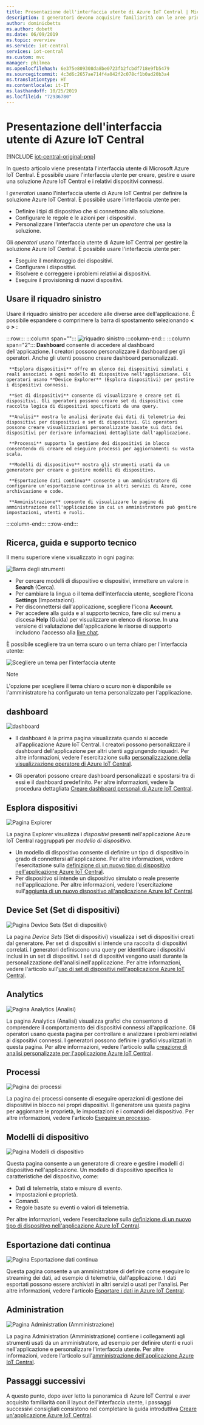 ```yaml
---
title: Presentazione dell'interfaccia utente di Azure IoT Central | Microsoft Docs
description: I generatori devono acquisire familiarità con le aree principali dell'interfaccia utente di Azure IoT Central usata per creare una soluzione IoT.
author: dominicbetts
ms.author: dobett
ms.date: 06/09/2019
ms.topic: overview
ms.service: iot-central
services: iot-central
ms.custom: mvc
manager: philmea
ms.openlocfilehash: 6e375e809308da8be0723fb2fcbdf718e9fb5479
ms.sourcegitcommit: 4c3d6c2657ae714f4a042f2c078cf1b0ad20b3a4
ms.translationtype: HT
ms.contentlocale: it-IT
ms.lasthandoff: 10/25/2019
ms.locfileid: "72936780"
---
```

# <a name="take-a-tour-of-the-azure-iot-central-ui"></a>Presentazione dell'interfaccia utente di Azure IoT Central

[!INCLUDE [iot-central-original-pnp](../../../includes/iot-central-original-pnp-note.md)]

In questo articolo viene presentata l'interfaccia utente di Microsoft Azure IoT Central. È possibile usare l'interfaccia utente per creare, gestire e usare una soluzione Azure IoT Central e i relativi dispositivi connessi.

I _generatori_ usano l'interfaccia utente di Azure IoT Central per definire la soluzione Azure IoT Central. È possibile usare l'interfaccia utente per:

- Definire i tipi di dispositivo che si connettono alla soluzione.
- Configurare le regole e le azioni per i dispositivi.
- Personalizzare l'interfaccia utente per un _operatore_ che usa la soluzione.

Gli _operatori_ usano l'interfaccia utente di Azure IoT Central per gestire la soluzione Azure IoT Central. È possibile usare l'interfaccia utente per:

- Eseguire il monitoraggio dei dispositivi.
- Configurare i dispositivi.
- Risolvere e correggere i problemi relativi ai dispositivi.
- Eseguire il provisioning di nuovi dispositivi.

## <a name="use-the-left-pane"></a>Usare il riquadro sinistro

Usare il riquadro sinistro per accedere alle diverse aree dell'applicazione. È possibile espandere o comprimere la barra di spostamento selezionando **<** o **>** :

:::row:::
  :::column span="":::
      ![riquadro sinistro](media/overview-iot-central-tour/navigationbar.png)
  :::column-end:::
  :::column span="2":::
     **Dashboard** consente di accedere al dashboard dell'applicazione. I creatori possono personalizzare il dashboard per gli operatori. Anche gli utenti possono creare dashboard personalizzati.
    
     **Esplora dispositivi** offre un elenco dei dispositivi simulati e reali associati a ogni modello di dispositivo nell'applicazione. Gli operatori usano **Device Explorer** (Esplora dispositivi) per gestire i dispositivi connessi.
    
     **Set di dispositivi** consente di visualizzare e creare set di dispositivi. Gli operatori possono creare set di dispositivi come raccolta logica di dispositivi specificati da una query.
    
     **Analisi** mostra le analisi derivate dai dati di telemetria dei dispositivi per dispositivi e set di dispositivi. Gli operatori possono creare visualizzazioni personalizzate basate sui dati dei dispositivi per derivare informazioni dettagliate dall'applicazione.
    
     **Processi** supporta la gestione dei dispositivi in blocco consentendo di creare ed eseguire processi per aggiornamenti su vasta scala.
    
     **Modelli di dispositivo** mostra gli strumenti usati da un generatore per creare e gestire modelli di dispositivo.
    
     **Esportazione dati continua** consente a un amministratore di configurare un'esportazione continua in altri servizi di Azure, come archiviazione e code.
    
     **Amministrazione** consente di visualizzare le pagine di amministrazione dell'applicazione in cui un amministratore può gestire impostazioni, utenti e ruoli.
   :::column-end:::
:::row-end:::

## <a name="search-help-and-support"></a>Ricerca, guida e supporto tecnico

Il menu superiore viene visualizzato in ogni pagina:

![Barra degli strumenti](media/overview-iot-central-tour/toolbar.png)

- Per cercare modelli di dispositivo e dispositivi, immettere un valore in **Search** (Cerca).
- Per cambiare la lingua o il tema dell'interfaccia utente, scegliere l'icona **Settings** (Impostazioni).
- Per disconnettersi dall'applicazione, scegliere l'icona **Account**.
- Per accedere alla guida e al supporto tecnico, fare clic sul menu a discesa **Help** (Guida) per visualizzare un elenco di risorse. In una versione di valutazione dell'applicazione le risorse di supporto includono l'accesso alla [live chat](howto-show-hide-chat.md).

È possibile scegliere tra un tema scuro o un tema chiaro per l'interfaccia utente:

![Scegliere un tema per l'interfaccia utente](media/overview-iot-central-tour/themes.png)

> [!NOTE]
> L'opzione per scegliere il tema chiaro o scuro non è disponibile se l'amministratore ha configurato un tema personalizzato per l'applicazione.

## <a name="dashboard"></a>dashboard

![dashboard](media/overview-iot-central-tour/homepage.png)

* Il dashboard è la prima pagina visualizzata quando si accede all'applicazione Azure IoT Central. I creatori possono personalizzare il dashboard dell'applicazione per altri utenti aggiungendo riquadri. Per altre informazioni, vedere l'esercitazione sulla [personalizzazione della visualizzazione operatore di Azure IoT Central](tutorial-customize-operator.md).

* Gli operatori possono creare dashboard personalizzati e spostarsi tra di essi e il dashboard predefinito. Per altre informazioni, vedere la procedura dettagliata [Creare dashboard personali di Azure IoT Central](howto-create-personal-dashboards.md).

## <a name="device-explorer"></a>Esplora dispositivi

![Pagina Explorer](media/overview-iot-central-tour/explorer.png)

La pagina Explorer visualizza i _dispositivi_ presenti nell'applicazione Azure IoT Central raggruppati per _modello di dispositivo_.

* Un modello di dispositivo consente di definire un tipo di dispositivo in grado di connettersi all'applicazione. Per altre informazioni, vedere l'esercitazione sulla [definizione di un nuovo tipo di dispositivo nell'applicazione Azure IoT Central](tutorial-define-device-type.md).
* Per dispositivo si intende un dispositivo simulato o reale presente nell'applicazione. Per altre informazioni, vedere l'esercitazione sull'[aggiunta di un nuovo dispositivo all'applicazione Azure IoT Central](tutorial-add-device.md).

## <a name="device-sets"></a>Device Set (Set di dispositivi)

![Pagina Device Sets (Set di dispositivi)](media/overview-iot-central-tour/devicesets.png)

La pagina _Device Sets_ (Set di dispositivi) visualizza i set di dispositivi creati dal generatore. Per set di dispositivi si intende una raccolta di dispositivi correlati. I generatori definiscono una query per identificare i dispositivi inclusi in un set di dispositivi. I set di dispositivi vengono usati durante la personalizzazione dell'analisi nell'applicazione. Per altre informazioni, vedere l'articolo sull'[uso di set di dispositivi nell'applicazione Azure IoT Central](howto-use-device-sets.md).

## <a name="analytics"></a>Analytics

![Pagina Analytics (Analisi)](media/overview-iot-central-tour/analytics.png)

La pagina Analytics (Analisi) visualizza grafici che consentono di comprendere il comportamento dei dispositivi connessi all'applicazione. Gli operatori usano questa pagina per controllare e analizzare i problemi relativi ai dispositivi connessi. I generatori possono definire i grafici visualizzati in questa pagina. Per altre informazioni, vedere l'articolo sulla [creazione di analisi personalizzate per l'applicazione Azure IoT Central](howto-use-device-sets.md).

## <a name="jobs"></a>Processi

![Pagina dei processi](media/overview-iot-central-tour/jobs.png)

La pagina dei processi consente di eseguire operazioni di gestione dei dispositivi in blocco nei propri dispositivi. Il generatore usa questa pagina per aggiornare le proprietà, le impostazioni e i comandi del dispositivo. Per altre informazioni, vedere l'articolo [Eseguire un processo](howto-run-a-job.md).

## <a name="device-templates"></a>Modelli di dispositivo

![Pagina Modelli di dispositivo](media/overview-iot-central-tour/templates.png)

Questa pagina consente a un generatore di creare e gestire i modelli di dispositivo nell'applicazione. Un modello di dispositivo specifica le caratteristiche del dispositivo, come:

- Dati di telemetria, stato e misure di evento.
- Impostazioni e proprietà.
- Comandi.
- Regole basate su eventi o valori di telemetria.

Per altre informazioni, vedere l'esercitazione sulla [definizione di un nuovo tipo di dispositivo nell'applicazione Azure IoT Central](tutorial-define-device-type.md).

## <a name="continuous-data-export"></a>Esportazione dati continua

![Pagina Esportazione dati continua](media/overview-iot-central-tour/export.png)

Questa pagina consente a un amministratore di definire come eseguire lo streaming dei dati, ad esempio di telemetria, dall'applicazione. I dati esportati possono essere archiviati in altri servizi o usati per l'analisi. Per altre informazioni, vedere l'articolo [Esportare i dati in Azure IoT Central](howto-export-data-blob-storage.md).

## <a name="administration"></a>Administration

![Pagina Administration (Amministrazione)](media/overview-iot-central-tour/administration.png)

La pagina Administration (Amministrazione) contiene i collegamenti agli strumenti usati da un amministratore, ad esempio per definire utenti e ruoli nell'applicazione e personalizzare l'interfaccia utente. Per altre informazioni, vedere l'articolo sull'[amministrazione dell'applicazione Azure IoT Central](howto-administer.md).

## <a name="next-steps"></a>Passaggi successivi

A questo punto, dopo aver letto la panoramica di Azure IoT Central e aver acquisito familiarità con il layout dell'interfaccia utente, i passaggi successivi consigliati consistono nel completare la guida introduttiva [Creare un'applicazione Azure IoT Central](quick-deploy-iot-central.md).
